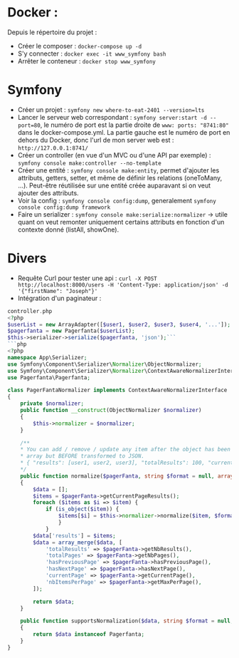 # Docker :
Depuis le répertoire du projet :
- Créer le composer : `docker-compose up -d`
- S'y connecter : `docker exec -it www_symfony bash`
- Arrêter le conteneur : `docker stop www_symfony`

# Symfony
- Créer un projet : `symfony new where-to-eat-2401 --version=lts`
- Lancer le serveur web correspondant : `symfony server:start -d --port=80`, le numéro de port est la partie droite de `www: ports: "8741:80"` dans le docker-compose.yml. La partie gauche est le numéro de port en dehors du Docker, donc l'url de mon server web est : `http://127.0.0.1:8741/`
- Créer un controller (en vue d'un MVC ou d'une API par exemple) : `symfony console make:controller --no-template`
- Créer une entité : `symfony console make:entity`, permet d'ajouter les attributs, getters, setter, et même de définir les relations (oneToMany, ...). Peut-être réutilisée sur une entité créée auparavant si on veut ajouter des attributs.
- Voir la config : `symfony console config:dump`, generalement `symfony console config:dump framework`
- Faire un serializer : `symfony console make:serialize:normalizer` -> utile quant on veut remonter uniquement certains attributs en fonction d'un contexte donné (listAll, showOne).

# Divers
- Requête Curl pour tester une api : `curl -X POST http://localhost:8000/users -H 'Content-Type: application/json' -d '{"firstName": "Joseph"}'`
- Intégration d'un paginateur :
```php
controller.php
<?php
$userList = new ArrayAdapter([$user1, $user2, $user3, $user4, '...']);
$pagerfanta = new Pagerfanta($userList);
$this->serializer->serialize($pagerfanta, 'json');```
```php
<?php
namespace App\Serializer;
use Symfony\Component\Serializer\Normalizer\ObjectNormalizer;
use Symfony\Component\Serializer\Normalizer\ContextAwareNormalizerInterface;
use Pagerfanta\Pagerfanta;

class PagerFantaNormalizer implements ContextAwareNormalizerInterface
{
    private $normalizer;
    public function __construct(ObjectNormalizer $normalizer)
    {
        $this->normalizer = $normalizer;
    }

    /**
    * You can add / remove / update any item after the object has been transformed into
    * array but BEFORE transformed to JSON.
    * { "results": [user1, user2, user3], "totalResults": 100, "currentPage": 10, "..." }
    */
    public function normalize($pagerFanta, string $format = null, array $context = [])
    {
        $data = [];
        $items = $pagerFanta->getCurrentPageResults();
        foreach ($items as $i => $item) {
            if (is_object($item)) {
                $items[$i] = $this->normalizer->normalize($item, $format, $context);
                }
            }
        $data['results'] = $items;
        $data = array_merge($data, [
            'totalResults' => $pagerFanta->getNbResults(),
            'totalPages' => $pagerFanta->getNbPages(),
            'hasPreviousPage' => $pagerFanta->hasPreviousPage(),
            'hasNextPage' => $pagerFanta->hasNextPage(),
            'currentPage' => $pagerFanta->getCurrentPage(),
            'nbItemsPerPage' => $pagerFanta->getMaxPerPage(),
        ]);

        return $data;
    }

    public function supportsNormalization($data, string $format = null, array $context = [])
    {
        return $data instanceof Pagerfanta;
    }
}
```